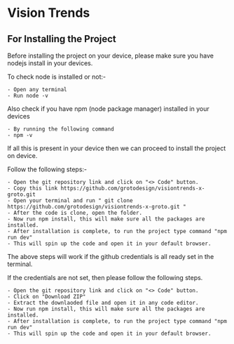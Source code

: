 # Vision Trends

## For Installing the Project

Before installing the project on your device, please make sure you have nodejs install in your devices.

To check node is installed or not:-

```
- Open any terminal
- Run node -v
```

Also check if you have npm (node package manager) installed in your devices

```
- By running the following command
- npm -v
```

If all this is present in your device then we can proceed to install the project on device.

Follow the following steps:-

```
- Open the git repository link and click on "<> Code" button.
- Copy this link https://github.com/grotodesign/visiontrends-x-groto.git
- Open your terminal and run " git clone https://github.com/grotodesign/visiontrends-x-groto.git "
- After the code is clone, open the folder.
- Now run npm install, this will make sure all the packages are installed.
- After installation is complete, to run the project type command "npm run dev"
- This will spin up the code and open it in your default browser.
```

The above steps will work if the github credentials is all ready set in the terminal.

If the credentials are not set, then please follow the following steps.

```
- Open the git repository link and click on "<> Code" button.
- Click on "Download ZIP"
- Extract the downlaoded file and open it in any code editor.
- Now run npm install, this will make sure all the packages are installed.
- After installation is complete, to run the project type command "npm run dev"
- This will spin up the code and open it in your default browser.
```